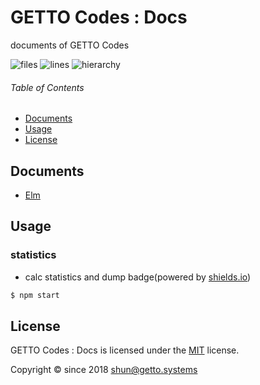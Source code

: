 # GETTO Codes : Docs

documents of GETTO Codes

![files](https://img.shields.io/static/v1.svg?style=for-the-badge&label=files&message=2&color=success)
![lines](https://img.shields.io/static/v1.svg?style=for-the-badge&label=lines&message=1:10:1&color=success)
![hierarchy](https://img.shields.io/static/v1.svg?style=for-the-badge&label=hierarchy&message=4:40:4&color=success)


###### Table of Contents

- [Documents](#documents)
- [Usage](#usage)
- [License](#license)

## Documents

- [Elm](docs/elm)


## Usage

### statistics

- calc statistics and dump badge(powered by [shields.io](https://shields.io))

```bash
$ npm start
```


## License

GETTO Codes : Docs is licensed under the [MIT](LICENSE) license.

Copyright &copy; since 2018 shun@getto.systems
